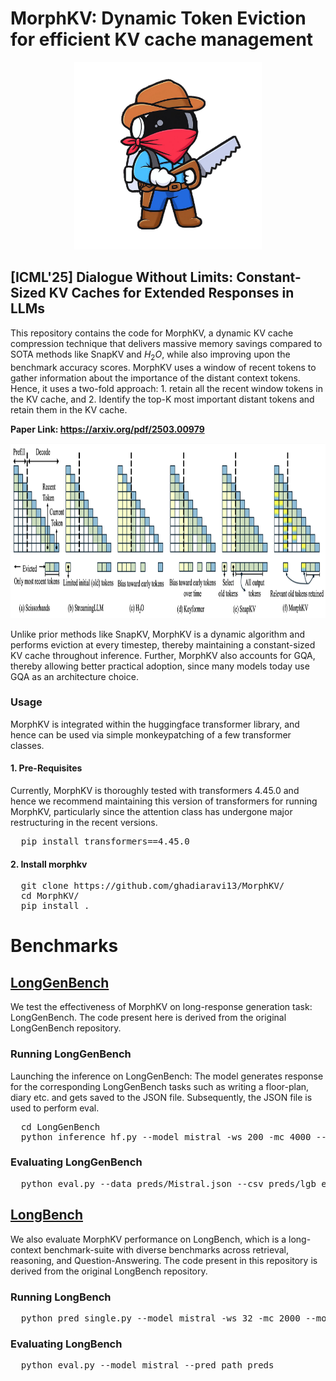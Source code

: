 # MorphKV: Dynamic Token Eviction for efficient KV cache management

<p align="center">
  <img src="morphboy.png" width="300" height="300">
</p>

## [ICML'25] Dialogue Without Limits: Constant-Sized KV Caches for Extended Responses in LLMs

This repository contains the code for MorphKV, a dynamic KV cache compression technique that delivers massive memory savings compared to SOTA methods like SnapKV and $H_2O$,
while also improving upon the benchmark accuracy scores. MorphKV uses a window of recent tokens to gather information about the importance of the distant context tokens.
Hence, it uses a two-fold approach: 1. retain all the recent window tokens in the KV cache, and 2. Identify the top-K most important distant tokens and retain them in the KV cache.

**Paper Link: https://arxiv.org/pdf/2503.00979**

<p align="center">
  <img src="image.png" width="1200" height="280">
</p>

Unlike prior methods like SnapKV, MorphKV is a dynamic algorithm and performs eviction at every timestep, thereby maintaining a constant-sized KV cache throughout inference.
Further, MorphKV also accounts for GQA, thereby allowing better practical adoption, since many models today use GQA as an architecture choice.


### Usage
MorphKV is integrated within the huggingface transformer library, and hence can be used via simple monkeypatching of a few transformer classes. 

#### 1. Pre-Requisites
Currently, MorphKV is thoroughly tested with transformers 4.45.0 and hence we recommend maintaining this version of transformers for running MorphKV, particularly since the attention class has undergone major restructuring in the recent versions.

<pre>
  pip install transformers==4.45.0
</pre>

#### 2. Install morphkv

<pre>
  git clone https://github.com/ghadiaravi13/MorphKV/
  cd MorphKV/
  pip install .
</pre>

# Benchmarks

## [LongGenBench](https://github.com/mozhu621/LongGenBench/)

We test the effectiveness of MorphKV on long-response generation task: LongGenBench. The code present here is derived from the original LongGenBench repository.


### Running LongGenBench

Launching the inference on LongGenBench: The model generates response for the corresponding LongGenBench tasks such as writing a floor-plan, diary etc. and gets saved to the JSON file. Subsequently, the JSON file is used to perform eval.

<pre>
  cd LongGenBench
  python inference_hf.py --model mistral -ws 200 -mc 4000 --morph_type max_fused --input_file ../Dataset/Dataset_short.json --preds_path preds --output_file preds/Mistral.json
</pre>

### Evaluating LongGenBench
<pre>
  python eval.py --data preds/Mistral.json --csv preds/lgb_eval.csv
</pre>

## [LongBench](https://github.com/THUDM/LongBench)

We also evaluate MorphKV performance on LongBench, which is a long-context benchmark-suite with diverse benchmarks across retrieval, reasoning, and Question-Answering. The code present in this repository is derived from the original LongBench repository.

### Running LongBench

<pre>
  python pred_single.py --model mistral -ws 32 -mc 2000 --morph_type sum_fused --pred_path preds
</pre>

### Evaluating LongBench
<pre>
  python eval.py --model mistral --pred_path preds
</pre>

